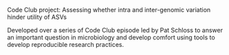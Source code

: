 Code Club project: Assessing whether intra and inter-genomic variation hinder utility of ASVs

Developed over a series of Code Club episode led by Pat Schloss to answer an important 
question in microbiology and develop comfort using tools to develop reproducible research 
practices. 
